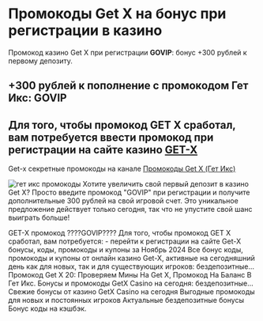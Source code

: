# Промокоды Get X на бонус при регистрации в казино
Промокод казино Get X при регистрации **GOVIP**: бонус +300 рублей к первому депозиту.
## +300 рублей к пополнение с промокодом Гет Икс: GOVIP
## Для того, чтобы промокод GET X сработал, вам потребуется ввести промокод при регистрации на сайте казино [GET-X](https://linkcasino.ru/getx) 
Get-x секретные промокоды на канале [Промокоды Get X (Гет Икс)](https://t.me/getx_promo_code)

![гет икс промокоды](https://github.com/user-attachments/assets/2bbf6bb3-5247-4639-8f82-0249ffbe075f)
Хотите увеличить свой первый депозит в казино Get X? Просто введите промокод "GOVIP" при регистрации и получите дополнительные 300 рублей на свой игровой счет. Это уникальное предложение действует только сегодня, так что не упустите свой шанс выиграть больше!

GET-X промокод ????GOVIP???? 
Для того, чтобы промокод GET X сработал, вам потребуется: - перейти к регистрации на сайте
Get-X бонусы, коды, промокоды и купоны за Ноябрь 2024
Все бонус коды, промокоды и купоны от онлайн казино Get-X, активные на сегодняшний день как для новых, так и для существующих игроков: бездепозитные...
Промокод Get X
20: Проверяем Мины На Get X, Промокод На Баланс В Гет Икс.
Бонусы и промокоды GetX Casino на сегодня: бездепозитные...
Свежие бонусы от казино GetX Casino на сегодня Выгодные промокоды для новых и постоянных игроков Актуальные бездепозитные бонусы Бонус коды на кэшбэк.

